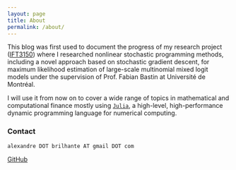 ```yaml
---
layout: page
title: About
permalink: /about/
---
```


This blog was first used to document the progress of my research project ([IFT3150](http://brilhana.github.io/IFT3150/)) where I researched nonlinear stochastic programming methods, including a novel approach based on stochastic gradient descent, for maximum likelihood estimation of large-scale multinomial mixed logit models under the supervision of Prof. Fabian Bastin at Université de Montréal.

I will use it from now on to cover a wide range of topics in mathematical and computational finance mostly using [`Julia`](https://julialang.org/), a high-level, high-performance dynamic programming language for numerical computing.

### Contact
`alexandre DOT brilhante AT gmail DOT com`

[GitHub](https://www.github.com/brilhana)
